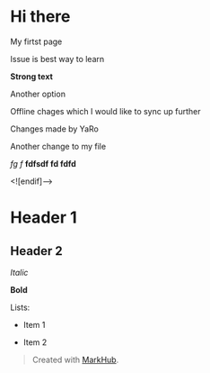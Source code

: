 # Hi there

My firtst page

Issue is best way to learn

**Strong text**

Another option

Offline chages which I would like to sync up further

Changes made by YaRo

Another change to my file

*fg f*
**fdfsdf fd fdfd** 

<![endif]-->

# Header 1

## Header 2

*Italic*

**Bold**

Lists:

* Item 1

* Item 2

> Created with [MarkHub](http://markhub.io/).
<!--markhub_data:
eyJoaXN0b3J5IjpbODkzMTQ2OTgzLDU4Mjk0ODI0MSw3MzkxMD
k4NDUsMTU3MjgxNTMwNyw4NTI2MzM3MTEsMTkzNDc0MTA0LC0x
MTI0ODczNDQzLC0xOTA0MzM3MDAsMTc2NjMwNTU5OCwxMDMxNj
Y1ODgyLC00MjAyNjg4OTddfQ==
-->